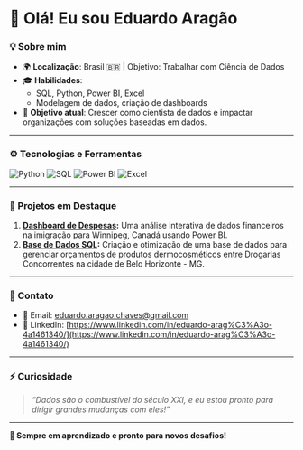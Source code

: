 # 👋 Olá! Eu sou Eduardo Aragão

### 💡 Sobre mim
- 🌍 **Localização**: Brasil 🇧🇷 | Objetivo: Trabalhar com Ciência de Dados
- 🎓 **Habilidades**: 
  - SQL, Python, Power BI, Excel 
  - Modelagem de dados, criação de dashboards 
- 🚀 **Objetivo atual**: Crescer como cientista de dados e impactar organizações com soluções baseadas em dados. 

---

### ⚙️ Tecnologias e Ferramentas 
![Python](https://img.shields.io/badge/-Python-3776AB?style=for-the-badge&logo=python&logoColor=white)
![SQL](https://img.shields.io/badge/-SQL-4479A1?style=for-the-badge&logo=postgresql&logoColor=white)
![Power BI](https://img.shields.io/badge/-Power%20BI-F2C811?style=for-the-badge&logo=powerbi&logoColor=black)
![Excel](https://img.shields.io/badge/-Excel-217346?style=for-the-badge&logo=microsoft-excel&logoColor=white)



---

### 🌟 Projetos em Destaque 
1. **[Dashboard de Despesas](https://github.com/seu-repositorio/dashboard-financeiro):** Uma análise interativa de dados financeiros na imigração para Winnipeg, Canadá usando Power BI. 
2. **[Base de Dados SQL](https://github.com/seu-repositorio/base-sql):** Criação e otimização de uma base de dados para gerenciar orçamentos de produtos dermocosméticos entre Drogarias Concorrentes na cidade de Belo Horizonte - MG. 

---

### 🔗 Contato 
- 📧 Email: [eduardo.aragao.chaves@gmail.com](mailto:eduardo.aragao.chaves@gmail.com) 
- 💼 LinkedIn: [https://www.linkedin.com/in/eduardo-arag%C3%A3o-4a1461340/](https://www.linkedin.com/in/eduardo-arag%C3%A3o-4a1461340/) 

---

### ⚡ Curiosidade 
> *“Dados são o combustível do século XXI, e eu estou pronto para dirigir grandes mudanças com eles!”*

---

**🌱 Sempre em aprendizado e pronto para novos desafios!**

